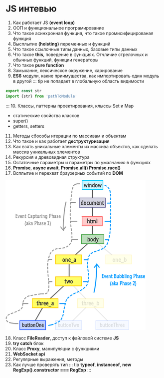 # JS интевью
1. Как работает JS **(event loop)**
2. ООП и функциональное програмирование
3. Что такое асинхронная функция, что такое промисифицированая функция
4. Высплытие **(hoisting)** переменных и функций
5. Что такое ссылочные типы данных, базовые типы данных
6. Что такое **this**, поведение в функциях. Отчличие стрелочных и обычных функций, функции генераторы
7. Что такое **pure function**
8. Замыкание, лексическое окружение, карирование
9. **ES6** модули, какие приимущества, как импортировать один модуль в другой 
::: tip
не попадает в глобальную область видимости
```javascript
export const str
import {str} from 'pathToModule'
```
:::
10. Классы, паттерны проектирования, клыссы Set и Map
* cтатические свойства классов
* super()
* getters, setters
11. Методы сбособы итерации по массивам и объектам
12. Что такое и как работает **деструктуризация**
13. Как взять уникальные элементы из массива объектов, как сделать массив уникальных элементов
14. Рекурсия и древовидная структура 
15. Остаточные параметры и параметры по умалчанию в функциях
16. **Promise**, **async await**, **Promise.all() Promise.race()**
17. Всплытие и перехват браузерных событий по **DOM**

![An image](../.vuepress/public/events4.png)

18. Класс **FileReader**, доступ к файловой системе **JS**
19. **try catch** блок
20. Класс **Proxy**, манипуляции с функциями
21. **WebSocket api** 
22. Регулярные выражения, методы
23. Как лучше проверять тип
::: tip
**typeof**, **instanceof**, **new RegExp().constructor === RegExp**
:::

